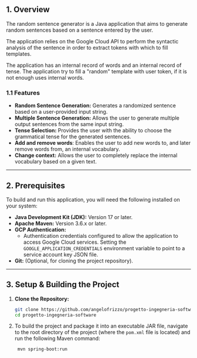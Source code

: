 ## 1. Overview

The random sentence generator is a Java application that aims to generate random sentences based on a sentence entered by the user.

The application relies on the Google Cloud API to perform the syntactic analysis of the sentence in order to extract tokens with which to fill templates.

The application has an internal record of words and an internal record of tense. The application try to fill a "random" template with user token, if it is not enough uses internal words.

### 1.1 Features

* **Random Sentence Generation:** Generates a randomized sentence based on a user-provided input string.
* **Multiple Sentence Generation:** Allows the user to generate multiple output sentences from the same input string.
* **Tense Selection:** Provides the user with the ability to choose the grammatical tense for the generated sentences.
* **Add and remove words**: Enables the user to add new words to, and later remove words from, an internal vocabulary.
* **Change context:** Allows the user to completely replace the internal vocabulary based on a given text.

---

## 2. Prerequisites

To build and run this application, you will need the following installed on your system:

* **Java Development Kit (JDK):** Version 17 or later.
* **Apache Maven:** Version 3.6.x or later.
* **GCP Authentication:**
    * Authentication credentials configured to allow the application to access Google Cloud services. Setting the `GOOGLE_APPLICATION_CREDENTIALS` environment variable to point to a service account key JSON file.
* **Git:** (Optional, for cloning the project repository).

---

## 3. Setup & Building the Project

1. **Clone the Repository:**
    ```bash
    git clone https://github.com/angelofrizzo/progetto-ingegneria-software
    cd progetto-ingegneria-software
    ```

2. To build the project and package it into an executable JAR file, navigate to the root directory of the project (where the `pom.xml` file is located) and run the following Maven command:
   ```bash
    mvn spring-boot:run
   ```
